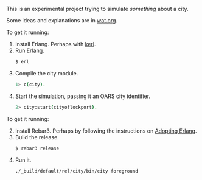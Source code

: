 This is an experimental project trying to simulate _something_ about a city.

Some ideas and explanations are in [wat.org](wat.org).

To get it running:

1. Install Erlang.
    Perhaps with [kerl](https://github.com/kerl/kerl).
2. Run Erlang.
    ```sh
    $ erl
     ```
3. Compile the city module.
    ```sh
    1> c(city).
    ```
4. Start the simulation, passing it an OARS city identifier.
    ```sh
    2> city:start(cityoflockport).
    ```

To get it running:

2. Install Rebar3.
    Perhaps by following the instructions on [Adopting Erlang](https://adoptingerlang.org/docs/development/setup/).
3. Build the release.
    ```sh
    $ rebar3 release
    ```
4. Run it.
   ```sh
   ./_build/default/rel/city/bin/city foreground
   ```
